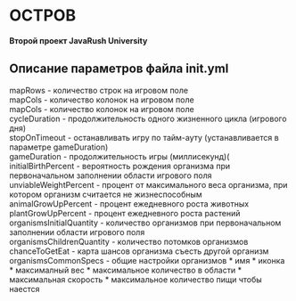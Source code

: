 <h1>ОСТРОВ</h1>
<h4>Второй проект JavaRush University</h4>

<h2>Описание параметров файла init.yml</h2>
mapRows - количество строк на игровом поле<br>
mapCols - количество колонок на игровом поле<br>
mapCols - количество колонок на игровом поле<br>
cycleDuration - продолжительность одного жизненного цикла (игрового дня)<br>
stopOnTimeout - останавливать игру по тайм-ауту (устанавливается в параметре gameDuration)<br>
gameDuration - продолжительность игры (миллисекунд)(<br>
initialBirthPercent - вероятность рождения организма при первоначальном заполнении области игрового поля<br>
unviableWeightPercent - процент от максимального веса организма, при котором организм считается не жизнеспособным<br>
animalGrowUpPercent - процент ежедневного роста животных<br>
plantGrowUpPercent - процент ежедневного роста растений<br>
organismsInitialQuantity - количество организмов при первоначальном заполнении области игрового поля<br>
organismsChildrenQuantity - количество потомков организмов<br>
chanceToGetEat - карта шансов организма съесть другой организм<br>
organismsCommonSpecs - общие настройки организмов 
* имя
* иконка
* максималный вес
* максимальное количество в области
* максимальная скорость
* максимальное количество пищи чтобы наестся